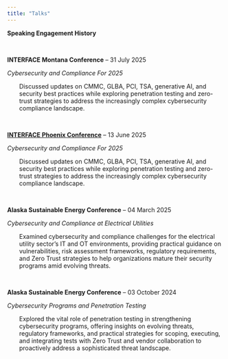 ```yaml
---
title: "Talks"
---
```


**Speaking Engagement History**

&nbsp;

**INTERFACE Montana Conference** – 31 July 2025

*Cybersecurity and Compliance For 2025*

<p style="margin-left: 2em;">
Discussed updates on CMMC, GLBA, PCI, TSA, generative AI, and security best practices while exploring penetration testing and zero-trust strategies to address the increasingly complex cybersecurity compliance landscape.
</p>

&nbsp;

**[INTERFACE Phoenix Conference](/talks/2025-interface-phoenix/)** – 13 June 2025

*Cybersecurity and Compliance For 2025*

<p style="margin-left: 2em;">
Discussed updates on CMMC, GLBA, PCI, TSA, generative AI, and security best practices while exploring penetration testing and zero-trust strategies to address the increasingly complex cybersecurity compliance landscape.
</p>

&nbsp;

**Alaska Sustainable Energy Conference** – 04 March 2025

*Cybersecurity and Compliance at Electrical Utilities*

<p style="margin-left: 2em;">
Examined cybersecurity and compliance challenges for the electrical utility sector’s IT and OT environments, providing practical guidance on vulnerabilities, risk assessment frameworks, regulatory requirements, and Zero Trust strategies to help organizations mature their security programs amid evolving threats.
</p>

&nbsp;

**Alaska Sustainable Energy Conference** – 03 October 2024

*Cybersecurity Programs and Penetration Testing*

<p style="margin-left: 2em;">
Explored the vital role of penetration testing in strengthening cybersecurity programs, offering insights on evolving threats, regulatory frameworks, and practical strategies for scoping, executing, and integrating tests with Zero Trust and vendor collaboration to proactively address a sophisticated threat landscape.
</p>
